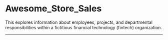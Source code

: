 # Awesome_Store_Sales
This explores information about employees, projects, and departmental responsibilities within a fictitious financial technology (fintech) organization.
___


